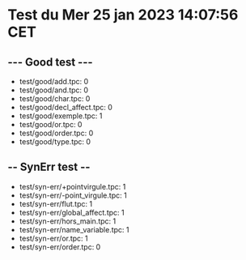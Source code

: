 # Test du Mer 25 jan 2023 14:07:56 CET
## --- Good test ---
- test/good/add.tpc: 0
- test/good/and.tpc: 0
- test/good/char.tpc: 0
- test/good/decl_affect.tpc: 0
- test/good/exemple.tpc: 1
- test/good/or.tpc: 0
- test/good/order.tpc: 0
- test/good/type.tpc: 0
## -- SynErr test --
- test/syn-err/+pointvirgule.tpc: 1
- test/syn-err/-point_virgule.tpc: 1
- test/syn-err/flut.tpc: 1
- test/syn-err/global_affect.tpc: 1
- test/syn-err/hors_main.tpc: 1
- test/syn-err/name_variable.tpc: 1
- test/syn-err/or.tpc: 1
- test/syn-err/order.tpc: 0

